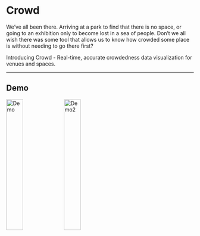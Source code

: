 # Crowd

We’ve all been there. Arriving at a park to find that there is no space, or going to an exhibition only to become lost in a sea of people. Don’t we all wish there was some tool that allows us to know how crowded some place is without needing to go there first?

Introducing Crowd - Real-time, accurate crowdedness data visualization for venues and spaces.

- - -

## Demo
<img src="https://github.com/r06921039/Crowd/blob/main/Demo_1.gif" alt="Demo" width="30%" height="30%"/>
<img src="https://github.com/r06921039/Crowd/blob/main/Demo_2.gif" alt="Demo2" width="30%" height="30%"/>

